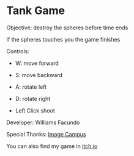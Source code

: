 # Tank Game

Objective: destroy the spheres before time ends

If the spheres touches you the game finishes

Controls:

- W:  move forward

- S: move backward

- A: rotate left

- D: rotate right

- Left Click shoot

Developer: Williams Facundo

Special Thanks: [Image Campus](https://www.imagecampus.edu.ar/)

You can also find my game in [itch.io](https://williamsdev.itch.io/tank-game)
